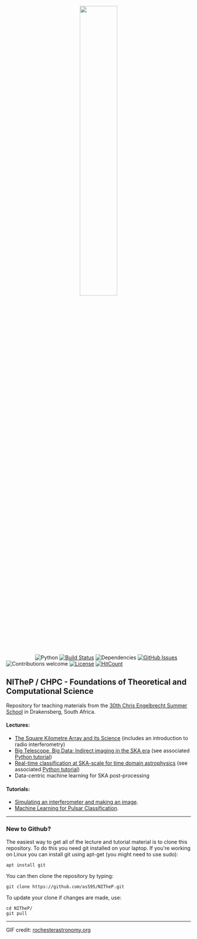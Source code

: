 

<p align="center"><img width=45% src="https://github.com/as595/NITheP/blob/master/media/Radiotelescope-dishanimated.gif"></p>

&nbsp;&nbsp;&nbsp;&nbsp;&nbsp;&nbsp;&nbsp;&nbsp;&nbsp;&nbsp;&nbsp;&nbsp;&nbsp;&nbsp;&nbsp;&nbsp;&nbsp;&nbsp;&nbsp;
![Python](https://img.shields.io/badge/python-v3.6+-blue.svg)
[![Build Status](https://travis-ci.org/as595/NITheP.svg?branch=master)](https://travis-ci.org/as595/NITheP)
![Dependencies](https://img.shields.io/badge/dependencies-up%20to%20date-brightgreen.svg)
[![GitHub Issues](https://img.shields.io/github/issues/as595/NITheP.svg)](https://github.com/as595/NITheP/issues)
![Contributions welcome](https://img.shields.io/badge/contributions-private-orange.svg)
[![License](https://img.shields.io/cran/l/devtools.svg)](https://opensource.org/licenses/gpl-license)
[![HitCount](http://hits.dwyl.io/as595/NITheP.svg)](http://hits.dwyl.io/as595/NITheP)


## NITheP / CHPC - Foundations of Theoretical and Computational Science 

Repository for teaching materials from the [30th Chris Engelbrecht Summer School](https://quantum.ukzn.ac.za/2019-chris-engelbrecht-summer-school/) in Drakensberg, South Africa. 

#### Lectures:

* [The Square Kilometre Array and its Science](https://github.com/as595/NITheP/blob/master/LECTURES/SquareKilometreArray.pdf) (includes an introduction to radio interferometry)
* [Big Telescope, Big Data: Indirect imaging in the SKA era](https://github.com/as595/NITheP/blob/master/LECTURES/IndirectImaging.pdf) (see associated [Python tutorial](https://github.com/as595/NITheP/blob/master/TUTORIALS/SimulateInterferometer.ipynb))
* [Real-time classification at SKA-scale for time domain astrophysics](https://github.com/as595/NITheP/blob/master/LECTURES/RealTimeClassification.pdf) (see associated [Python tutorial](https://github.com/as595/NITheP/blob/master/TUTORIALS/PulsarClassifier.ipynb))
* Data-centric machine learning for SKA post-processing

#### Tutorials:

* [Simulating an interferometer and making an image](https://github.com/as595/NITheP/blob/master/TUTORIALS/SimulateInterferometer.ipynb).
* [Machine Learning for Pulsar Classification](https://github.com/as595/NITheP/blob/master/TUTORIALS/PulsarClassifier.ipynb).

----

### New to Github?

The easiest way to get all of the lecture and tutorial material is to clone this repository. To do this you need git installed on your laptop. If you're working on Linux you can install git using apt-get (you might need to use sudo):

```
apt install git
```

You can then clone the repository by typing:

```
git clone https://github.com/as595/NITheP.git
```

To update your clone if changes are made, use:

```
cd NITheP/
git pull
```

-----

GIF credit: <a href="http://www.rochesterastronomy.org/radio-astronomy/radiotelescope-dishanimated/" target="_blank">rochesterastronomy.org</a>
